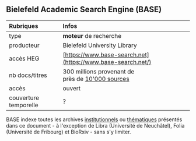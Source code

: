 ## Bielefeld Academic Search Engine (BASE)

| Rubriques | Infos |
| :-------- | :---- |
| type | **moteur** de recherche |
| producteur | Bielefeld University Library |
| accès HEG | [https://www.base-search.net](https://www.base-search.net/) |
| nb docs/titres | 300 millions provenant de <br/>près de [10'000 sources](https://www.base-search.net/about/en/about_sources_date.php) |
| accès | ouvert |
| couverture temporelle | ? |

BASE indexe toutes les archives [institutionnels](../04-archives-ouvertes/archives-institutionnelles.md) ou [thématiques](../04-archives-ouvertes/archives-thematiques.md) présentés dans ce document - à l'exception de Libra (Université de Neuchâtel), Folia (Université de Fribourg) et BioRxiv - sans s'y limiter.

